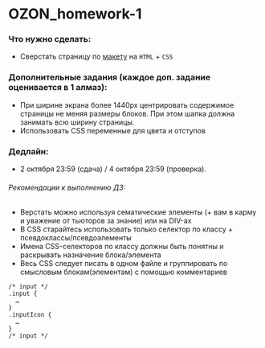 # OZON_homework-1


### Что нужно сделать:
* Сверстать страницу по [макету](https://www.figma.com/file/OLPVfbWHFpdbfX7OKgu0QG/Untitled?node-id=1%3A5419) на `HTML` + `CSS`

### Дополнительные задания (каждое доп. задание оценивается в 1 алмаз):
* При ширине экрана более 1440px центрировать содержимое страницы не меняя размеры блоков. При этом шапка должна занимать всю ширину страницы.
* Использовать CSS переменные для цвета и отступов

### Дедлайн:
* 2 октября 23:59 (сдача) / 4 октября 23:59 (проверка).

###### Рекомендации к выполнению ДЗ:
* Верстать можно используя сематические элементы (+ вам в карму и уважение от тьюторов за знание) или на DIV-ах
* В CSS старайтесь использовать только селектор по классу + псевдоклассы/псевдоэлементы
* Имена CSS-селекторов по классу должны быть понятны и раскрывать назначение блока/элемента
* Весь CSS следует писать в одном файле и группировать по смысловым блокам(элементам) с помощью комментариев
```
/* input */
.input {
  …
}
.inputIcon {
  …
}
/* input */
```
